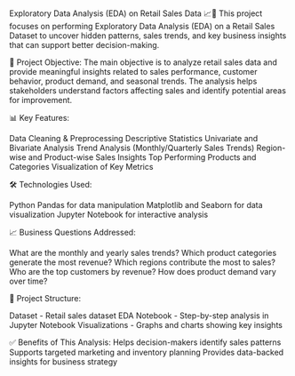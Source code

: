 Exploratory Data Analysis (EDA) on Retail Sales Data 📈🛒
This project focuses on performing Exploratory Data Analysis (EDA) on a Retail Sales Dataset to uncover hidden patterns, sales trends, and key business insights that can support better decision-making.

📌 Project Objective:
The main objective is to analyze retail sales data and provide meaningful insights related to sales performance, customer behavior, product demand, and seasonal trends. The analysis helps stakeholders understand factors affecting sales and identify potential areas for improvement.

📊 Key Features:

Data Cleaning & Preprocessing
Descriptive Statistics
Univariate and Bivariate Analysis
Trend Analysis (Monthly/Quarterly Sales Trends)
Region-wise and Product-wise Sales Insights
Top Performing Products and Categories
Visualization of Key Metrics

🛠️ Technologies Used:

Python
Pandas for data manipulation
Matplotlib and Seaborn for data visualization
Jupyter Notebook for interactive analysis

📈 Business Questions Addressed:

What are the monthly and yearly sales trends?
Which product categories generate the most revenue?
Which regions contribute the most to sales?
Who are the top customers by revenue?
How does product demand vary over time?

📂 Project Structure:

Dataset - Retail sales dataset
EDA Notebook - Step-by-step analysis in Jupyter Notebook
Visualizations - Graphs and charts showing key insights

✅ Benefits of This Analysis:
Helps decision-makers identify sales patterns
Supports targeted marketing and inventory planning
Provides data-backed insights for business strategy

